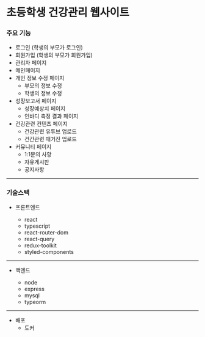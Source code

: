 # 초등학생 건강관리 웹사이트

### 주요 기능

- 로그인 (학생의 부모가 로그인)
- 회원가입 (학생의 부모가 회원가입)
- 관리자 페이지
- 메인페이지
- 개인 정보 수정 페이지
  - 부모의 정보 수정
  - 학생의 정보 수정
- 성장보고서 페이지
  - 성장예상치 페이지
  - 인바디 측정 결과 페이지
- 건강관련 컨텐츠 페이지
  - 건강관련 유튜브 업로드
  - 건간관련 매거진 업로드
- 커뮤니티 페이지
  - 1:1문의 사항
  - 자유게시판
  - 공지사항

---

### 기술스택

- 프론트엔드

  - react
  - typescript
  - react-router-dom
  - react-query
  - redux-toolkit
  - styled-components

---

- 백엔드

  - node
  - express
  - mysql
  - typeorm

---

- 배포
  - 도커
